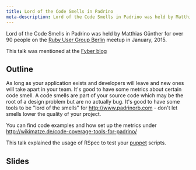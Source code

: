 ```yaml
---
title: Lord of the Code Smells in Padrino
meta-description: Lord of the Code Smells in Padrino was held by Matthias Günther on the ruby-berlin meetup in January, 2015.
---
```



Lord of the Code Smells in Padrino was held by Matthias Günther for over 90 people on the [Ruby User Group Berlin](http://berlin.onruby.de/events/january-meetup-2015 "Ruby User Group Berlin") meetup in January, 2015.

This talk was mentioned at the [Fyber blog](http://blog.fyber.com/rugb-meetup-at-fyber-2/ "Fyber blog")


## Outline

As long as your application exists and developers will leave and new ones will take apart in your team. It's good to have some metrics about certain code smell. A code smells are part of your source code which may be the root of a design problem but are no actually bug. It's good to have some tools to be "lord of the smells" for http://www.padrinorb.com - don't let smells lower the quality of your project.

You can find code examples and how set up the metrics under http://wikimatze.de/code-coverage-tools-for-padrino/


This talk explained the usage of RSpec to test your [puppet](https://puppetlabs.com/) scripts.


## Slides

<script async class="speakerdeck-embed" data-slide="13" data-id="5161171079f80132f4d7720ba7160176"
data-ratio="1.33159947984395" src="//speakerdeck.com/assets/embed.js"></script>

